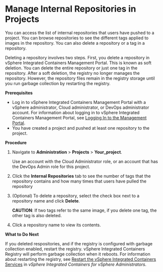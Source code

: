 # Manage Internal Repositories in Projects

You can access the list of internal repositories that users have pushed to a project. You can browse repositories to see the different tags applied to images in the repository. You can also delete a repository or a tag in a repository.

Deleting a repository involves two steps. First, you delete a repository in vSphere Integrated Containers Management Portal. This is known as soft deletion. You can delete the entire repository or just one tag in the repository. After a soft deletion, the registry no longer manages the repository. However, the repository files remain in the registry storage until you run garbage collection by restarting the registry.

**Prerequisites**

- Log in to vSphere Integrated Containers Management Portal with a vSphere administrator, Cloud administrator, or DevOps administrator account. For information about logging in to vSphere Integrated Containers Management Portal, see [Logging In to the Management Portal](logging_in_mp.md).
- You have created a project and pushed at least one repository to the project.

**Procedure**

1. Navigate to **Administration** > **Projects** > **Your_project**.
   
    Use an account with the Cloud Administrator role, or an account that has the DevOps Admin role for this project.

2. Click the **Internal Repositories** tab to see the number of tags that the repository contains and how many times that users have pulled the repository
3. (Optional) To delete a repository, select the check box next to a repository name and click **Delete**.

    **CAUTION**: If two tags refer to the same image, if you delete one tag, the other tag is also deleted.
4. Click a repository name to view its contents.

**What to Do Next**

If you deleted respositories, and if the registry is configured with garbage collection enabled, restart the registry. vSphere Integrated Containers Registry will perform garbage collection when it reboots. For information about restarting the registry, see [Restart the vSphere Integrated Containers Services](../vic_vsphere_admin/restart_services.md) in *vSphere Integrated Containers for vSphere Administrators*.